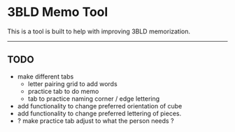 # 3BLD Memo Tool

This is a tool is built to help with improving 3BLD memorization.

---

## TODO

- make different tabs
    - letter pairing grid to add words
    - practice tab to do memo
    - tab to practice naming corner / edge lettering
- add functionality to change preferred orientation of cube
- add functionality to change preferred lettering of pieces.
- ? make practice tab adjust to what the person needs ?

